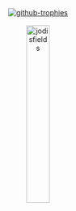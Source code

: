 
<div align="center">
<a href="https://github.com/ryo-ma/github-profile-trophy" target="blank"> <img align="center"
  src="https://github-profile-trophy.vercel.app/?username=jodisfields&margin-w=30&no-frame=true&no-bg=true&rank=-?&column=-1"
  alt="github-trophies" /></a>
</div>
<br>
<div align="center">
<img
  src="https://spotify-github-profile.vercel.app/api/view?uid=jodis.fields1&cover_image=true"
  alt="jodisfields" height="30%" width="30%" />
</div>
